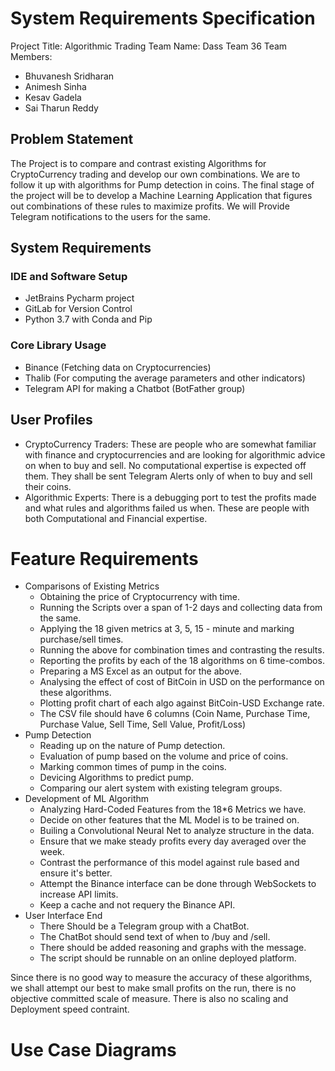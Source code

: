 # System Requirements Specification

Project Title: Algorithmic Trading
Team Name: Dass Team 36
Team Members:
* Bhuvanesh Sridharan
* Animesh Sinha
* Kesav Gadela
* Sai Tharun Reddy

## Problem Statement

The Project is to compare and contrast existing Algorithms for CryptoCurrency trading and develop our own combinations. We are to follow it up with algorithms for Pump detection in coins. The final stage of the project will be to develop a Machine Learning Application that figures out combinations of these rules to maximize profits. We will Provide Telegram notifications to the users for the same.

## System Requirements

### IDE and Software Setup
* JetBrains Pycharm project
* GitLab for Version Control
* Python 3.7 with Conda and Pip

### Core Library Usage
* Binance (Fetching data on Cryptocurrencies)
* Thalib (For computing the average parameters and other indicators)
* Telegram API for making a Chatbot (BotFather group)

## User Profiles

* CryptoCurrency Traders: These are people who are somewhat familiar with finance and cryptocurrencies and are looking for algorithmic advice on when to buy and sell. No computational expertise is expected off them. They shall be sent Telegram Alerts only of when to buy and sell their coins.
* Algorithmic Experts: There is a debugging port to test the profits made and what rules and algorithms failed us when. These are people with both Computational and Financial expertise.


# Feature Requirements

* Comparisons of Existing Metrics
  * Obtaining the price of Cryptocurrency with time.
  * Running the Scripts over a span of 1-2 days and collecting data from the same.
  * Applying the 18 given metrics at 3, 5, 15 - minute and marking purchase/sell times.
  * Running the above for combination times and contrasting the results.
  * Reporting the profits by each of the 18 algorithms on 6 time-combos.
  * Preparing a MS Excel as an output for the above.
  * Analysing the effect of cost of BitCoin in USD on the performance on these algorithms.
  * Plotting profit chart of each algo against BitCoin-USD Exchange rate.
  * The CSV file should have 6 columns (Coin Name, Purchase Time, Purchase Value, Sell Time, Sell Value, Profit/Loss)
* Pump Detection
  * Reading up on the nature of Pump detection.
  * Evaluation of pump based on the volume and price of coins.
  * Marking common times of pump in the coins.
  * Devicing Algorithms to predict pump.
  * Comparing our alert system with existing telegram groups.
* Development of ML Algorithm
  * Analyzing Hard-Coded Features from the 18*6 Metrics we have.
  * Decide on other features that the ML Model is to be trained on.
  * Builing a Convolutional Neural Net to analyze structure in the data.
  * Ensure that we make steady profits every day averaged over the week.
  * Contrast the performance of this model against rule based and ensure it's better.
  * Attempt the Binance interface can be done through WebSockets to increase API limits.
  * Keep a cache and not requery the Binance API.
* User Interface End
  * There Should be a Telegram group with a ChatBot.
  * The ChatBot should send text of when to /buy and /sell.
  * There should be added reasoning and graphs with the message.
  * The script should be runnable on an online deployed platform.

Since there is no good way to measure the accuracy of these algorithms, we shall attempt our best to make small profits on the run, there is no objective committed scale of measure. There is also no scaling and Deployment speed contraint.

# Use Case Diagrams